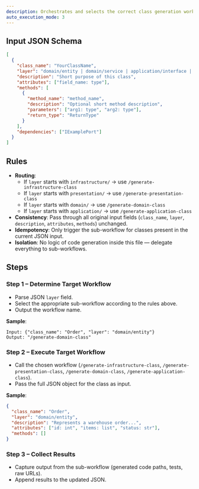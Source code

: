 ```yaml
---
description: Orchestrates and selects the correct class generation workflow based on the class layer from verified_classes.json.
auto_execution_mode: 3
---
```


## Input JSON Schema

```json
[
  {
    "class_name": "YourClassName",
    "layer": "domain/entity | domain/service | application/interface | application/use_case | infrastructure/model | infrastructure/repository | infrastructure/adapter | presentation/schema | presentation/dependency | presentation/router",
    "description": "Short purpose of this class",
    "attributes": ["field_name: type"],
    "methods": [
      {
        "method_name": "method_name",
        "description": "Optional short method description",
        "parameters": ["arg1: type", "arg2: type"],
        "return_type": "ReturnType"
      }
    ],
    "dependencies": ["IExamplePort"]
  }
]
```

## Rules

- **Routing**:
  - If `layer` starts with `infrastructure/` → use `/generate-infrastructure-class`
  - If `layer` starts with `presentation/` → use `/generate-presentation-class`
  - If `layer` starts with `domain/` → use `/generate-domain-class`
  - If `layer` starts with `application/` → use `/generate-application-class`
- **Consistency**: Pass through all original input fields (`class_name`, `layer`, `description`, `attributes`, `methods`) unchanged.
- **Idempotency**: Only trigger the sub-workflow for classes present in the current JSON input.
- **Isolation**: No logic of code generation inside this file — delegate everything to sub-workflows.

## Steps

### Step 1 – Determine Target Workflow

- Parse JSON `layer` field.
- Select the appropriate sub-workflow according to the rules above.
- Output the workflow name.

**Sample**:

```text
Input: {"class_name": "Order", "layer": "domain/entity"}
Output: "/generate-domain-class"
```

### Step 2 – Execute Target Workflow

- Call the chosen workflow (`/generate-infrastructure-class`, `/generate-presentation-class`, `/generate-domain-class`, `/generate-application-class`).
- Pass the full JSON object for the class as input.

**Sample**:

```json
{
  "class_name": "Order",
  "layer": "domain/entity",
  "description": "Represents a warehouse order...",
  "attributes": ["id: int", "items: list", "status: str"],
  "methods": []
}
```

### Step 3 – Collect Results

- Capture output from the sub-workflow (generated code paths, tests, raw URLs).
- Append results to the updated JSON.
